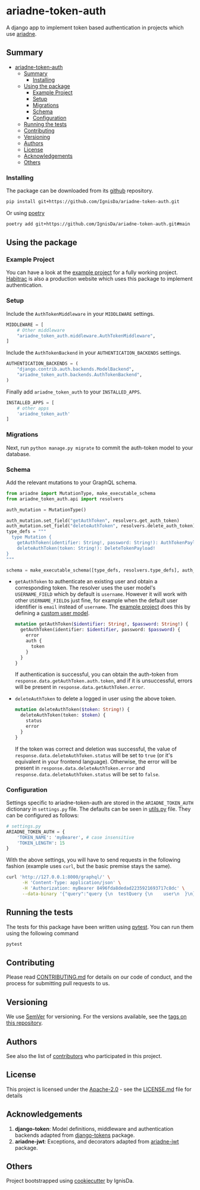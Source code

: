 # ariadne-token-auth

A django app to implement token based authentication in projects which use
[ariadne](https://ariadnegraphql.org/).

## Summary

- [ariadne-token-auth](#ariadne-token-auth)
  - [Summary](#summary)
    - [Installing](#installing)
  - [Using the package](#using-the-package)
    - [Example Project](#example-project)
    - [Setup](#setup)
    - [Migrations](#migrations)
    - [Schema](#schema)
    - [Configuration](#configuration)
  - [Running the tests](#running-the-tests)
  - [Contributing](#contributing)
  - [Versioning](#versioning)
  - [Authors](#authors)
  - [License](#license)
  - [Acknowledgements](#acknowledgements)
  - [Others](#others)

### Installing

The package can be downloaded from its
[github](https://github.com/IgnisDa/ariadne-token-auth) repository.

```bash
pip install git+https://github.com/IgnisDa/ariadne-token-auth.git
```

Or using [poetry](https://python-poetry.org/)

```bash
poetry add git+https://github.com/IgnisDa/ariadne-token-auth.git#main
```

## Using the package

### Example Project

You can have a look at the [example project](./example_project) for a fully
working project. [Habitrac](https://github.com/IgnisDa/habitrac) is also a production
website which uses this package to implement authentication.

### Setup

Include the `AuthTokenMiddleware` in your `MIDDLEWARE` settings.

```python
MIDDLEWARE = [
    # Other middleware
    "ariadne_token_auth.middleware.AuthTokenMiddleware",
]
```

Include the `AuthTokenBackend` in your `AUTHENTICATION_BACKENDS` settings.

```python
AUTHENTICATION_BACKENDS = (
    "django.contrib.auth.backends.ModelBackend",
    "ariadne_token_auth.backends.AuthTokenBackend",
)
```

Finally add `ariadne_token_auth` to your `INSTALLED_APPS`.

```python
INSTALLED_APPS = [
    # other apps
    'ariadne_token_auth'
]
```

### Migrations

Next, run `python manage.py migrate` to commit the auth-token model to your database.

### Schema

Add the relevant mutations to your GraphQL schema.

```python
from ariadne import MutationType, make_executable_schema
from ariadne_token_auth.api import resolvers

auth_mutation = MutationType()

auth_mutation.set_field("getAuthToken", resolvers.get_auth_token)
auth_mutation.set_field("deleteAuthToken", resolvers.delete_auth_token)
type_defs = """
  type Mutation {
    getAuthToken(identifier: String!, password: String!): AuthTokenPayload!
    deleteAuthToken(token: String!): DeleteTokenPayload!
}
"""

schema = make_executable_schema([type_defs, resolvers.type_defs], auth_mutation)
```

- `getAuthToken` to authenticate an existing user and obtain a corresponding token. The
  resolver uses the user model's `USERNAME_FIELD` which by default is `username`. However
  it will work with other `USERNAME_FIELD`s just fine, for example when the default user
  identifier is `email` instead of `username`. The [example project](#example-project) does
  this by defining a
  [custom user model](https://docs.djangoproject.com/en/3.1/topics/auth/customizing/#specifying-a-custom-user-model).

  ```graphql
  mutation getAuthToken($identifier: String!, $password: String!) {
    getAuthToken(identifier: $identifier, password: $password) {
      error
      auth {
        token
      }
    }
  }
  ```

  If authentication is successful, you can obtain the auth-token from
  `response.data.getAuthToken.auth.token`, and if it is unsuccessful, errors will
  be present in `response.data.getAuthToken.error`.

- `deleteAuthToken` to delete a logged in user using the above token.

  ```graphql
  mutation deleteAuthToken($token: String!) {
    deleteAuthToken(token: $token) {
      status
      error
    }
  }
  ```

  If the token was correct and deletion was successful, the value of
  `response.data.deleteAuthToken.status` will be set to `true` (or it's equivalent in your
  frontend language). Otherwise, the error will be present in
  `response.data.deleteAuthToken.error` and `response.data.deleteAuthToken.status` will be
  set to `false`.

### Configuration

Settings specific to ariadne-token-auth are stored in the `ARIADNE_TOKEN_AUTH` dictionary
in `settings.py` file. The defaults can be seen in [utils.py](./ariadne_token_auth/utils.py)
file. They can be configured as follows:

```python
# settings.py
ARIADNE_TOKEN_AUTH = {
    'TOKEN_NAME': 'myBearer', # case insensitive
    'TOKEN_LENGTH': 15
}
```

With the above settings, you will have to send requests in the following fashion (example
uses `curl`, but the basic premise stays the same).

```bash
curl 'http://127.0.0.1:8000/graphql/' \
      -H 'Content-Type: application/json' \
      -H 'Authorization: myBearer 8496fda8dedad2235921693717c8dc' \
      --data-binary '{"query":"query {\n  testQuery {\n    user\n  }\n}"}'
```

## Running the tests

The tests for this package have been written using
[pytest](https://docs.pytest.org/en/stable/). You can run them using the following command

```bash
pytest
```

## Contributing

Please read [CONTRIBUTING.md](CONTRIBUTING.md) for details on our code
of conduct, and the process for submitting pull requests to us.

## Versioning

We use [SemVer](http://semver.org/) for versioning. For the versions
available, see the [tags on this
repository](https://github.com/PurpleBooth/a-good-readme-template/tags).

## Authors

See also the list of [contributors](contributors.md) who participated in this project.

## License

This project is licensed under the
[Apache-2.0](https://www.apache.org/licenses/LICENSE-2.0) - see the
[LICENSE.md](LICENSE.md) file for details

## Acknowledgements

1. **django-token**: Model definitions, middleware and authentication backends adapted from
   [django-tokens](https://github.com/jasonbeverage/django-token) package.
2. **ariadne-jwt**: Exceptions, and decorators adapted from
   [ariadne-jwt](https://github.com/Usama0121/ariadne-jwt) package.

## Others

Project bootstrapped using [cookiecutter](https://github.com/IgnisDa/project-cookiecutter)
by IgnisDa.
